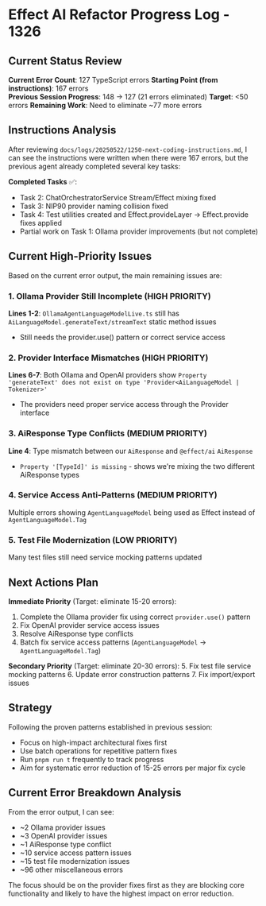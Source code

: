 # Effect AI Refactor Progress Log - 1326

## Current Status Review

**Current Error Count**: 127 TypeScript errors
**Starting Point (from instructions)**: 167 errors  
**Previous Session Progress**: 148 → 127 (21 errors eliminated)
**Target**: <50 errors
**Remaining Work**: Need to eliminate ~77 more errors

## Instructions Analysis

After reviewing `docs/logs/20250522/1250-next-coding-instructions.md`, I can see the instructions were written when there were 167 errors, but the previous agent already completed several key tasks:

**Completed Tasks** ✅:
- Task 2: ChatOrchestratorService Stream/Effect mixing fixed
- Task 3: NIP90 provider naming collision fixed  
- Task 4: Test utilities created and Effect.provideLayer → Effect.provide fixes applied
- Partial work on Task 1: Ollama provider improvements (but not complete)

## Current High-Priority Issues

Based on the current error output, the main remaining issues are:

### 1. Ollama Provider Still Incomplete (HIGH PRIORITY)
**Lines 1-2**: `OllamaAgentLanguageModelLive.ts` still has `AiLanguageModel.generateText/streamText` static method issues
- Still needs the provider.use() pattern or correct service access

### 2. Provider Interface Mismatches (HIGH PRIORITY)  
**Lines 6-7**: Both Ollama and OpenAI providers show `Property 'generateText' does not exist on type 'Provider<AiLanguageModel | Tokenizer>'`
- The providers need proper service access through the Provider interface

### 3. AiResponse Type Conflicts (MEDIUM PRIORITY)
**Line 4**: Type mismatch between our `AiResponse` and `@effect/ai` `AiResponse`
- `Property '[TypeId]' is missing` - shows we're mixing the two different AiResponse types

### 4. Service Access Anti-Patterns (MEDIUM PRIORITY)
Multiple errors showing `AgentLanguageModel` being used as Effect instead of `AgentLanguageModel.Tag`

### 5. Test File Modernization (LOW PRIORITY)
Many test files still need service mocking patterns updated

## Next Actions Plan

**Immediate Priority** (Target: eliminate 15-20 errors):
1. Complete the Ollama provider fix using correct `provider.use()` pattern
2. Fix OpenAI provider service access issues  
3. Resolve AiResponse type conflicts
4. Batch fix service access patterns (`AgentLanguageModel` → `AgentLanguageModel.Tag`)

**Secondary Priority** (Target: eliminate 20-30 errors):
5. Fix test file service mocking patterns
6. Update error construction patterns
7. Fix import/export issues

## Strategy

Following the proven patterns established in previous session:
- Focus on high-impact architectural fixes first
- Use batch operations for repetitive pattern fixes
- Run `pnpm run t` frequently to track progress
- Aim for systematic error reduction of 15-25 errors per major fix cycle

## Current Error Breakdown Analysis

From the error output, I can see:
- ~2 Ollama provider issues
- ~3 OpenAI provider issues  
- ~1 AiResponse type conflict
- ~10 service access pattern issues
- ~15 test file modernization issues
- ~96 other miscellaneous errors

The focus should be on the provider fixes first as they are blocking core functionality and likely to have the highest impact on error reduction.